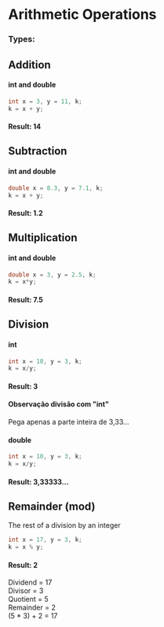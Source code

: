 # Arithmetic Operations
### Types:
## Addition
#### int and double
```java
int x = 3, y = 11, k;
k = x + y;
```
#### Result: 14
## Subtraction
#### int and double
```java
double x = 8.3, y = 7.1, k;
k = x + y;
```
#### Result: 1.2
## Multiplication
#### int and double
```java
double x = 3, y = 2.5, k;
k = x*y;
```
#### Result: 7.5
## Division
#### int
```java
int x = 10, y = 3, k;
k = x/y;
```
#### Result: 3
#### Observação divisão com "int"
Pega apenas a parte inteira de 3,33...
#### double
```java
int x = 10, y = 3, k;
k = x/y;
```
#### Result: 3,33333...
## Remainder (mod)
The rest of a division by an integer
```java
int x = 17, y = 3, k;
k = x % y;
```
#### Result: 2
Dividend = 17  
Divisor = 3  
Quotient = 5  
Remainder = 2  
(5 * 3) + 2 = 17